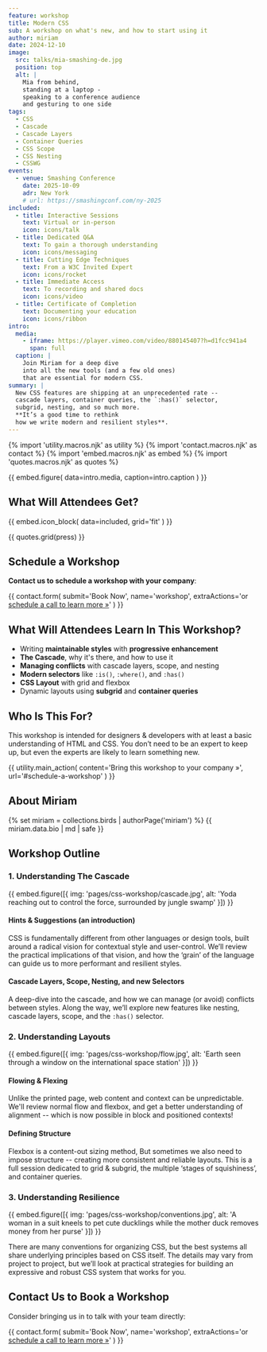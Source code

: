 ```yaml
---
feature: workshop
title: Modern CSS
sub: A workshop on what's new, and how to start using it
author: miriam
date: 2024-12-10
image:
  src: talks/mia-smashing-de.jpg
  position: top
  alt: |
    Mia from behind,
    standing at a laptop -
    speaking to a conference audience
    and gesturing to one side
tags:
  - CSS
  - Cascade
  - Cascade Layers
  - Container Queries
  - CSS Scope
  - CSS Nesting
  - CSSWG
events:
  - venue: Smashing Conference
    date: 2025-10-09
    adr: New York
    # url: https://smashingconf.com/ny-2025
included:
  - title: Interactive Sessions
    text: Virtual or in-person
    icon: icons/talk
  - title: Dedicated Q&A
    text: To gain a thorough understanding
    icon: icons/messaging
  - title: Cutting Edge Techniques
    text: From a W3C Invited Expert
    icon: icons/rocket
  - title: Immediate Access
    text: To recording and shared docs
    icon: icons/video
  - title: Certificate of Completion
    text: Documenting your education
    icon: icons/ribbon
intro:
  media:
    - iframe: https://player.vimeo.com/video/880145407?h=d1fcc941a4
      span: full
  caption: |
    Join Miriam for a deep dive
    into all the new tools (and a few old ones)
    that are essential for modern CSS.
summary: |
  New CSS features are shipping at an unprecedented rate --
  cascade layers, container queries, the `:has()` selector,
  subgrid, nesting, and so much more.
  **It’s a good time to rethink
  how we write modern and resilient styles**.
---
```


{% import 'utility.macros.njk' as utility %}
{% import 'contact.macros.njk' as contact %}
{% import 'embed.macros.njk' as embed %}
{% import 'quotes.macros.njk' as quotes %}


{{ embed.figure(
  data=intro.media,
  caption=intro.caption
) }}

## What Will Attendees Get?

{{ embed.icon_block(
  data=included,
  grid='fit'
) }}

{{ quotes.grid(press) }}

## Schedule a Workshop

**Contact us to schedule a workshop with your company**:

{{ contact.form(
  submit='Book Now',
  name='workshop',
  extraActions='or [schedule a call to learn more »](https://calendly.com/oddbirdllc/schedule-a-workshop)'
) }}

## What Will Attendees Learn In This Workshop?

- Writing **maintainable styles** with **progressive enhancement**
- **The Cascade**, why it's there, and how to use it
- **Managing conflicts** with cascade layers, scope, and nesting
- **Modern selectors** like `:is()`, `:where()`, and `:has()`
- **CSS Layout** with grid and flexbox
- Dynamic layouts using **subgrid** and **container queries**

## Who Is This For?

This workshop is intended for designers & developers
with at least a basic understanding of HTML and CSS.
You don’t need to be an expert to keep up,
but even the experts are likely to learn something new.

{{ utility.main_action(
  content='Bring this workshop to your company »',
  url='#schedule-a-workshop'
) }}

## About Miriam

{% set miriam = collections.birds | authorPage('miriam') %}
{{ miriam.data.bio | md | safe }}

## Workshop Outline

### 1. Understanding The Cascade

{{ embed.figure([{
  img: 'pages/css-workshop/cascade.jpg',
  alt: 'Yoda reaching out to control the force, surrounded by jungle swamp'
}]) }}

#### Hints & Suggestions (an introduction)

CSS is fundamentally different
from other languages or design tools,
built around a radical vision
for contextual style and user-control.
We’ll review the practical implications of that vision,
and how the ‘grain’ of the language
can guide us to more performant and resilient styles.

#### Cascade Layers, Scope, Nesting, and new Selectors

A deep-dive into the cascade,
and how we can manage (or avoid)
conflicts between styles.
Along the way, we’ll explore new features like nesting,
cascade layers, scope, and the `:has()` selector.

### 2. Understanding Layouts

{{ embed.figure([{
  img: 'pages/css-workshop/flow.jpg',
  alt: 'Earth seen through a window on the international space station'
}]) }}

#### Flowing & Flexing

Unlike the printed page,
web content and context can be unpredictable.
We'll review normal flow and flexbox,
and get a better understanding of
alignment --
which is now possible in block
and positioned contexts!

#### Defining Structure

Flexbox is a content-out sizing method,
But sometimes we also need to impose structure --
creating more consistent and reliable layouts.
This is a full session dedicated to grid & subgrid,
the multiple ‘stages of squishiness’,
and container queries.

### 3. Understanding Resilience

{{ embed.figure([{
  img: 'pages/css-workshop/conventions.jpg',
  alt: 'A woman in a suit kneels to pet cute ducklings while the mother duck removes money from her purse'
}]) }}

There are many conventions for organizing CSS,
but the best systems all share underlying principles
based on CSS itself.
The details may vary from project to project,
but we’ll look at practical strategies
for building an expressive and robust CSS system
that works for you.

## Contact Us to Book a Workshop

Consider bringing us in
to talk with your team directly:

{{ contact.form(
  submit='Book Now',
  name='workshop',
  extraActions='or [schedule a call to learn more »](https://calendly.com/oddbirdllc/schedule-a-workshop)'
) }}
